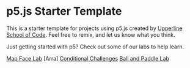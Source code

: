 # p5.js Starter Template


This is a starter template for projects using p5.js created by [Upperline School of Code](http://www.upperlinecode.com/). Feel free to remix, and let us know what you think.

Just getting started with p5?  Check out some of our labs to help learn.

[Map Face Lab](https://glitch.com/edit/#!/upperline-map-face-lab)
[Arra]
[Conditional Challenges](https://glitch.com/edit/#!/upperline-p5-conditional-challenges)
[Ball and Paddle Lab](https://glitch.com/edit/#!/upperline-ball-and-paddle)


